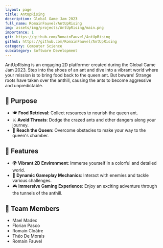 ```yaml
---
layout: page
title: AntUpRising
description: Global Game Jam 2023
full_name: RomainFauvel/AntUpRising
img: assets/img/projects/AntUpRising/main.png
importance: 1
git: https://github.com/RomainFauvel/AntUpRising
github: https://github.com/RomainFauvel/AntUpRising
category: Computer Science
subcategory: Software Development
---
```



AntUpRising is an engaging 2D platformer created during the Global Game Jam 2023. Step into the shoes of an ant and dive into a vibrant world where your mission is to bring food back to the queen ant. But beware! Strange roots have taken over the anthill, causing the ants to become aggressive and unpredictable.

## 🎯 Purpose

- 🍽️ **Food Retrieval**: Collect resources to nourish the queen ant.
- ⚔️ **Avoid Threats**: Dodge the crazed ants and other dangers along your journey.
- 👑 **Reach the Queen**: Overcome obstacles to make your way to the queen's chamber.

## 📝 Features

- 🌍 **Vibrant 2D Environment**: Immerse yourself in a colorful and detailed world.
- 🏃 **Dynamic Gameplay Mechanics**: Interact with enemies and tackle various challenges.
- 🎮 **Immersive Gaming Experience**: Enjoy an exciting adventure through the tunnels of the anthill.

## 👥 Team Members

- Mael Madec
- Florian Pasco
- Romain Cloâtre
- Théo De Morais
- Romain Fauvel

